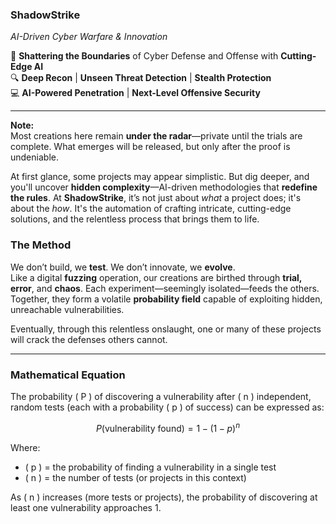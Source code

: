 ### ShadowStrike  
*AI-Driven Cyber Warfare & Innovation*

🚨 **Shattering the Boundaries** of Cyber Defense and Offense with **Cutting-Edge AI**  
🔍 **Deep Recon** | **Unseen Threat Detection** | **Stealth Protection**  
💻 **AI-Powered Penetration** | **Next-Level Offensive Security**

---

**Note:**  
Most creations here remain **under the radar**—private until the trials are complete. What emerges will be released, but only after the proof is undeniable.

At first glance, some projects may appear simplistic. But dig deeper, and you'll uncover **hidden complexity**—AI-driven methodologies that **redefine the rules**. At **ShadowStrike**, it’s not just about *what* a project does; it's about the *how*. It's the automation of crafting intricate, cutting-edge solutions, and the relentless process that brings them to life.

### The Method  
We don’t build, we **test**. We don’t innovate, we **evolve**.  
Like a digital **fuzzing** operation, our creations are birthed through **trial, error**, and **chaos**. Each experiment—seemingly isolated—feeds the others. Together, they form a volatile **probability field** capable of exploiting hidden, unreachable vulnerabilities.  

Eventually, through this relentless onslaught, one or many of these projects will crack the defenses others cannot.

---

### Mathematical Equation

The probability \( P \) of discovering a vulnerability after \( n \) independent, random tests (each with a probability \( p \) of success) can be expressed as:

$$
P(\text{vulnerability found}) = 1 - (1 - p)^n
$$

Where:
- \( p \) = the probability of finding a vulnerability in a single test
- \( n \) = the number of tests (or projects in this context)

As \( n \) increases (more tests or projects), the probability of discovering at least one vulnerability approaches 1.

